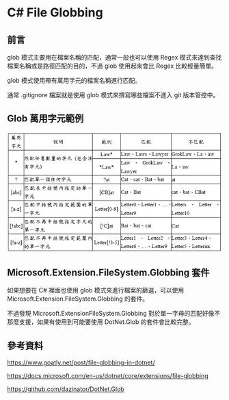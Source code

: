 # C# File Globbing

## 前言
glob 模式主要用在檔案名稱的匹配，通常一般也可以使用 Regex 模式來達到查找檔案名稱或是路徑匹配的目的，不過 glob 使用起來會比 Regex 比較輕量簡單。

glob 模式使用帶有萬用字元的檔案名稱進行匹配。

通常 .gitignore 檔案就是使用 glob 模式來撰寫哪些檔案不進入 git 版本管控中。

## Glob 萬用字元範例

![](images/image01.png)

## Microsoft.Extension.FileSystem.Globbing 套件
如果想要在 C# 裡面也使用 glob 模式來進行檔案的篩選，可以使用 Microsoft.Extension.FileSystem.Globbing 的套件。

不過發現 Microsoft.ExtensionFileSystem.Globbing 對於單一字母的匹配好像不那麼支援，如果有使用到可能要使用 DotNet.Glob 的套件會比較完整。

## 參考資料

<https://www.goatly.net/post/file-globbing-in-dotnet/>

<https://docs.microsoft.com/en-us/dotnet/core/extensions/file-globbing>

<https://github.com/dazinator/DotNet.Glob>
